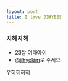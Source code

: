 ```yaml
---
layout: post
title: I love JIHYEEE
---
```


### 지혜지혜

* 23살 여자아이
* [@jihyekim](https://www.facebook.com/profile.php?id=100000834978545&fref=ts)로 주세요.

우히히히히
